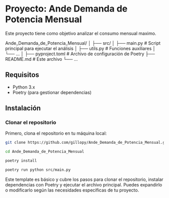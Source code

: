 # Proyecto: Ande Demanda de Potencia Mensual

Este proyecto tiene como objetivo analizar el consumo mensual maximo.

Ande_Demanda_de_Potencia_Mensual/
│
├── src/
│   ├── main.py               # Script principal para ejecutar el análisis
│   ├── utils.py              # Funciones auxiliares
│   └── ...
│
├── pyproject.toml            # Archivo de configuración de Poetry
├── README.md                 # Este archivo
└── ...


## Requisitos

- Python 3.x
- Poetry (para gestionar dependencias)

## Instalación

### Clonar el repositorio

Primero, clona el repositorio en tu máquina local:

```bash
git clone https://github.com/gillopy/Ande_Demanda_de_Potencia_Mensual.git

cd Ande_Demanda_de_Potencia_Mensual

poetry install

poetry run python src/main.py
```

Este template es básico y cubre los pasos para clonar el repositorio, instalar dependencias con Poetry y ejecutar el archivo principal. Puedes expandirlo o modificarlo según las necesidades específicas de tu proyecto.
